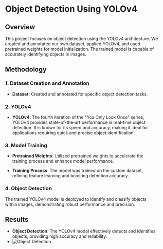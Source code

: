 # Object Detection Using YOLOv4

## Overview

This project focuses on object detection using the YOLOv4 architecture. We created and annotated our own dataset, applied YOLOv4, and used pretrained weights for model initialization. The trained model is capable of accurately identifying objects in images.

## Methodology

### 1. Dataset Creation and Annotation

- **Dataset**: Created and annotated for specific object detection tasks.

### 2. YOLOv4

- **YOLOv4**: The fourth iteration of the "You Only Look Once" series, YOLOv4 provides state-of-the-art performance in real-time object detection. It is known for its speed and accuracy, making it ideal for applications requiring quick and precise object identification.

### 3. Model Training

- **Pretrained Weights**: Utilized pretrained weights to accelerate the training process and enhance model performance.
  
- **Training Process**: The model was trained on the custom dataset, refining feature learning and boosting detection accuracy.

### 4. Object Detection

The trained YOLOv4 model is deployed to identify and classify objects within images, demonstrating robust performance and precision.

## Results

- **Object Detection**: The YOLOv4 model effectively detects and identifies objects, providing high accuracy and reliability.
 - ![Object Detection](https://i.ibb.co/yBjnDk5/of.png) 
